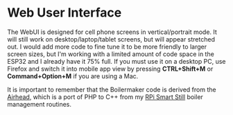 # Web User Interface

The WebUI is designed for cell phone screens in vertical/portrait mode. It will still work on desktop/laptop/tablet screens, but will appear stretched out. I would add more code to fine tune it to be more friendly to larger screen sizes, but I'm working with a limited amount of code space in the ESP32 and I already have it 75% full. If you must use it on a desktop PC, use Firefox and switch it into mobile app view by pressing **CTRL+Shift+M** or **Command+Option+M** if you are using a Mac.

It is important to remember that the Boilermaker code is derived from the [Airhead](https://github.com/larry-athey/airhead), which is a port of PHP to C++ from my [RPi Smart Still](https://github.com/larry-athey/rpi-smart-still) boiler management routines.
